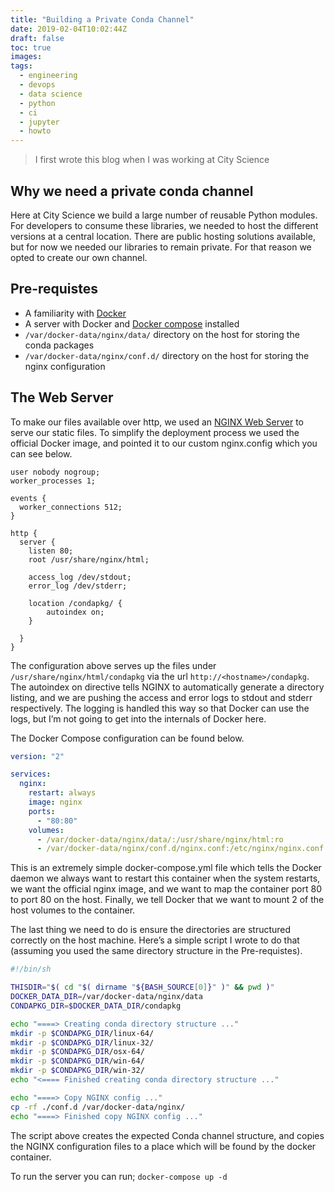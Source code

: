 ```yaml
---
title: "Building a Private Conda Channel"
date: 2019-02-04T10:02:44Z
draft: false
toc: true
images:
tags:
  - engineering
  - devops
  - data science
  - python
  - ci
  - jupyter
  - howto
---
```



> I first wrote this blog when I was working at City Science

## Why we need a private conda channel

Here at City Science we build a large number of reusable Python modules. For developers to consume these libraries, we needed to host the different versions at a central location. There are public hosting solutions available, but for now we needed our libraries to remain private. For that reason we opted to create our own channel.

## Pre-requistes

* A familiarity with [Docker](https://docs.docker.com/get-started/)
* A server with Docker and [Docker compose](https://docs.docker.com/compose/install/) installed
* `/var/docker-data/nginx/data/` directory on the host for storing the conda packages
* `/var/docker-data/nginx/conf.d/` directory on the host for storing the nginx configuration

## The Web Server

To make our files available over http, we used an [NGINX Web Server](https://www.nginx.com/) to serve our static files. To simplify the deployment process we used the official Docker image, and pointed it to our custom nginx.config which you can see below.

```
user nobody nogroup;
worker_processes 1;

events {
  worker_connections 512;
}

http {
  server {
    listen 80;
    root /usr/share/nginx/html;

    access_log /dev/stdout;
    error_log /dev/stderr;

    location /condapkg/ {
        autoindex on;
    }

  }
}
```

The configuration above serves up the files under `/usr/share/nginx/html/condapkg` via the url `http://<hostname>/condapkg`. The autoindex on directive tells NGINX to automatically generate a directory listing, and we are pushing the access and error logs to stdout and stderr respectively. The logging is handled this way so that Docker can use the logs, but I’m not going to get into the internals of Docker here.

The Docker Compose configuration can be found below.

```yaml
version: "2"

services:
  nginx:
    restart: always
    image: nginx
    ports:
      - "80:80"
    volumes:
      - /var/docker-data/nginx/data/:/usr/share/nginx/html:ro
      - /var/docker-data/nginx/conf.d/nginx.conf:/etc/nginx/nginx.conf:ro
```
This is an extremely simple docker-compose.yml file which tells the Docker daemon we always want to restart this container when the system restarts, we want the official nginx image, and we want to map the container port 80 to port 80 on the host. Finally, we tell Docker that we want to mount 2 of the host volumes to the container.

The last thing we need to do is ensure the directories are structured correctly on the host machine. Here’s a simple script I wrote to do that (assuming you used the same directory structure in the Pre-requistes).

```bash
#!/bin/sh

THISDIR="$( cd "$( dirname "${BASH_SOURCE[0]}" )" && pwd )"
DOCKER_DATA_DIR=/var/docker-data/nginx/data
CONDAPKG_DIR=$DOCKER_DATA_DIR/condapkg

echo "====> Creating conda directory structure ..."
mkdir -p $CONDAPKG_DIR/linux-64/
mkdir -p $CONDAPKG_DIR/linux-32/
mkdir -p $CONDAPKG_DIR/osx-64/
mkdir -p $CONDAPKG_DIR/win-64/
mkdir -p $CONDAPKG_DIR/win-32/
echo "<==== Finished creating conda directory structure ..."

echo "====> Copy NGINX config ..."
cp -rf ./conf.d /var/docker-data/nginx/
echo "====> Finished copy NGINX config ..."
```
The script above creates the expected Conda channel structure, and copies the NGINX configuration files to a place which will be found by the docker container.

To run the server you can run; `docker-compose up -d`


